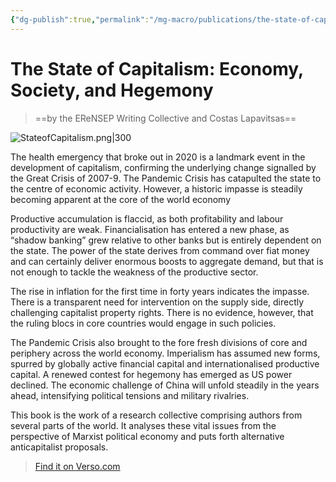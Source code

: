 ```yaml
---
{"dg-publish":true,"permalink":"/mg-macro/publications/the-state-of-capitalism/","created":"2023-12-11T21:45:13.172+00:00","updated":"2023-12-11T23:35:07.536+00:00"}
---
```



# The State of Capitalism: Economy, Society, and Hegemony

> ==by the EReNSEP Writing Collective and Costas Lapavitsas==

![StateofCapitalism.png|300](/img/user/MG%20Macro/Attachments/StateofCapitalism.png)

The health emergency that broke out in 2020 is a landmark event in the development of capitalism, confirming the underlying change signalled by the Great Crisis of 2007-9. The Pandemic Crisis has catapulted the state to the centre of economic activity. However, a historic impasse is steadily becoming apparent at the core of the world economy  
  
Productive accumulation is flaccid, as both profitability and labour productivity are weak. Financialisation has entered a new phase, as “shadow banking” grew relative to other banks but is entirely dependent on the state. The power of the state derives from command over fiat money and can certainly deliver enormous boosts to aggregate demand, but that is not enough to tackle the weakness of the productive sector.  
  
The rise in inflation for the first time in forty years indicates the impasse. There is a transparent need for intervention on the supply side, directly challenging capitalist property rights. There is no evidence, however, that the ruling blocs in core countries would engage in such policies.  
  
The Pandemic Crisis also brought to the fore fresh divisions of core and periphery across the world economy. Imperialism has assumed new forms, spurred by globally active financial capital and internationalised productive capital. A renewed contest for hegemony has emerged as US power declined. The economic challenge of China will unfold steadily in the years ahead, intensifying political tensions and military rivalries.  
  
This book is the work of a research collective comprising authors from several parts of the world. It analyses these vital issues from the perspective of Marxist political economy and puts forth alternative anticapitalist proposals.


> [Find it on Verso.com](https://www.versobooks.com/en-gb/products/2727-the-state-of-capitalism)

